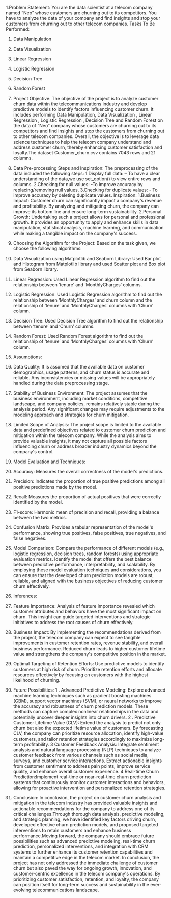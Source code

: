 1.Problem Statement:
  You are the data scientist at a telecom company named “Neo” whose customers are churning out to its competitors. You have to analyze the data of your company and find insights and stop your customers from
  churning out to other telecom companies.
  Tasks To Be Performed:
  1. Data Manipulation
  2. Data Visualization
  3. Linear Regression
  4. Logistic Regression
  5. Decision Tree
  6. Random Forest

2. Project Objective:
  The objective of the project is to analyze customer churn data within the telecommunications industry and develop predictive models to identify factors influencing customer churn. It includes performing
  Data Manipulation, Data Visualization , Linear Regression , Logistic Regression , Decision Tree and Random Forest on the data of “Neo” company whose customers are churning out to its competitors and find insights
  and stop the customers from churning out to other telecom companies. Overall, the objective is to leverage data science techniques to help the telecom company understand and address customer churn,
  thereby enhancing customer satisfaction and loyalty.The dataset Customer_churn.csv contains 7043 rows and 21 columns.

3. Data Pre-processing Steps and Inspiration:
  The preprocessing of the data included the following steps:
  1.Display full data: – To have a clear understanding of the data,we use set_option() to view entire rows and columns.
  2.Checking for null values: -To improve accuracy by replacing/removing null values.
  3.Checking for duplicate values: - To improve accuracy by deleting duplicate values.
  Inspiration:
  1.Business Impact:
  Customer churn can significantly impact a company's revenue and profitability. By analyzing and mitigating churn, the company can improve its bottom line and ensure long-term sustainability.
  2.Personal Growth:
  Undertaking such a project allows for personal and professional growth. It provides an opportunity to apply and enhance skills in data manipulation, statistical analysis, machine learning, and communication
  while making a tangible impact on the company's success.

4. Choosing the Algorithm for the Project:
  Based on the task given, we choose the following algorithms:
  1. Data Visualization using Matplotlib and Seaborn Library:
  Used Bar plot and Histogram from Matplotlib library and used Scatter plot and Box plot from Seaborn library.
  2. Linear Regression:
  Used Linear Regression algorithm to find out the relationship between ‘tenure’ and ‘MonthlyCharges’ columns.
  3. Logistic Regression:
  Used Logistic Regression algorithm to find out the relationship between ‘MonthlyCharges’ and churn column and the relationship of ‘tenure’ and ‘MonthlyCharges’ columns with ‘Churn’ column.
  4. Decision Tree:
  Used Decision Tree algorithm to find out the relationship between ‘tenure’ and ‘Churn’ columns.
  5. Random Forest:
  Used Random Forest algorithm to find out the relationship of ‘tenure’ and ‘MonthlyCharges’ columns with ‘Churn’ column.

5. Assumptions:
  1. Data Quality:
  It is assumed that the available data on customer demographics, usage patterns, and churn status is accurate and reliable. Any inconsistencies or missing values will be appropriately handled during the data
  preprocessing stage.
  2. Stability of Business Environment:
  The project assumes that the business environment, including market conditions, competitive landscape, and company policies, remains relatively stable during the analysis period. Any significant changes may
  require adjustments to the modeling approach and strategies for churn mitigation.
  3. Limited Scope of Analysis:
  The project scope is limited to the available data and predefined objectives related to customer churn prediction and mitigation within the telecom company. While the analysis aims to provide valuable insights,
  it may not capture all possible factors influencing churn or address broader industry dynamics beyond the company's control.

7. Model Evaluation and Techniques:
  1. Accuracy: Measures the overall correctness of the model's predictions.
  2. Precision: Indicates the proportion of true positive predictions among all positive predictions made by the model.
  3. Recall: Measures the proportion of actual positives that were correctly identified by the model.
  4. F1-score: Harmonic mean of precision and recall, providing a balance between the two metrics.
  5. Confusion Matrix: Provides a tabular representation of the model's performance, showing true positives, false positives, true negatives, and false negatives.
  6. Model Comparison: Compare the performance of different models (e.g., logistic regression, decision trees, random forests) using appropriate evaluation metrics. Identify the model that offers the best balance
  between predictive performance, interpretability, and scalability.
  By employing these model evaluation techniques and considerations, you can ensure that the developed churn prediction models are robust, reliable, and aligned with the business objectives of reducing customer
  churn effectively.

8. Inferences:
  1. Feature Importance:
  Analysis of feature importance revealed which customer attributes and behaviors have the most significant impact on churn. This insight can guide targeted interventions and strategic initiatives to address the
  root causes of churn effectively.
  3. Business Impact:
  By implementing the recommendations derived from the project, the telecom company can expect to see tangible improvements in customer retention rates, revenue stability, and overall business performance.
  Reduced churn leads to higher customer lifetime value and strengthens the company's competitive position in the market.
  5. Optimal Targeting of Retention Efforts:
  Use predictive models to identify customers at high risk of churn. Prioritize retention efforts and allocate resources effectively by focusing on customers with the highest likelihood of churning.

9. Future Possibilities:
  1 . Advanced Predictive Modeling: Explore advanced machine learning techniques such as gradient boosting machines (GBM), support vector machines (SVM), or neural networks to improve the accuracy and robustness
      of churn prediction models. These methods can capture complex nonlinear relationships in the data and potentially uncover deeper insights into churn drivers.
  2 . Predictive Customer Lifetime Value (CLV): Extend the analysis to predict not only churn but also the expected lifetime value of customers. By forecasting CLV, the company can prioritize resource allocation,
      identify high-value customers, and tailor retention strategies accordingly to maximize long-term profitability.
  3 Customer Feedback Analysis: Integrate sentiment analysis and natural language processing (NLP) techniques to analyze customer feedback from various channels such as social media, surveys, and customer service
      interactions. Extract actionable insights from customer sentiment to address pain points, improve service quality, and enhance overall customer experience.
  4 Real-time Churn Prediction:Implement real-time or near-real-time churn prediction systems that continuously monitor customer interactions and behaviors, allowing for proactive intervention and personalized
      retention strategies.

10. Conclusion:
  In conclusion, the project on customer churn analysis and mitigation in the telecom industry has provided valuable insights and actionable recommendations for the company to address one of its critical
  challenges.Through thorough data analysis, predictive modeling, and strategic planning, we have identified key factors driving churn, developed effective churn prediction models, and proposed targeted
  interventions to retain customers and enhance business performance.Moving forward, the company should embrace future possibilities such as advanced predictive modeling, real-time churn prediction, personalized
  interventions, and integration with CRM systems to further enhance its customer retention capabilities and maintain a competitive edge in the telecom market.
  In conclusion, the project has not only addressed the immediate challenge of customer churn but also paved the way for ongoing growth, innovation, and customer-centric excellence in the telecom company's
  operations. By prioritizing customer satisfaction, retention, and loyalty, the company can position itself for long-term success and sustainability in the ever-evolving telecommunications landscape.



